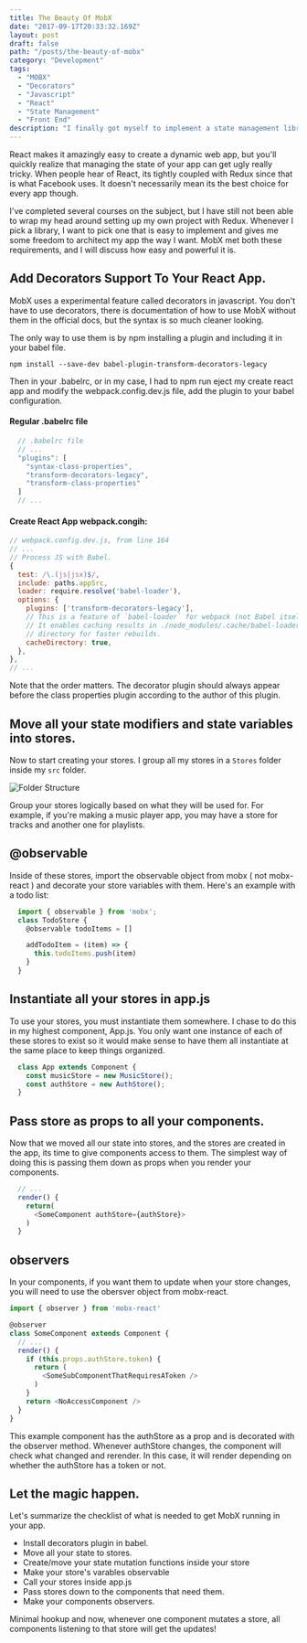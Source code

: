 ```yaml
---
title: The Beauty Of MobX
date: "2017-09-17T20:33:32.169Z"
layout: post
draft: false
path: "/posts/the-beauty-of-mobx"
category: "Development"
tags:
  - "MOBX"
  - "Decorators"
  - "Javascript"
  - "React"
  - "State Management"
  - "Front End"
description: "I finally got myself to implement a state management library instead of keeping all my state in App.js. After seeing some really good talks about the simplicity of MobX, I knew I needed to include it in my next React project. Here is my experience with refactoring my vanilla React app with a state management library!"
---
```


React makes it amazingly easy to create a dynamic web app, but you'll quickly realize that managing the state of your app can get ugly really tricky. When people hear of React, its tightly coupled with Redux since that is what Facebook uses. It doesn't necessarily mean its the best choice for every app though.

I've completed several courses on the subject, but I have still not been able to wrap my head around setting up my own project with Redux. Whenever I pick a library, I want to pick one that is easy to implement and gives me some freedom to architect my app the way I want. MobX met both these requirements, and I will discuss how easy and powerful it is.

## Add Decorators Support To Your React App.
  MobX uses a experimental feature called decorators in javascript. You don't have to use decorators, there is documentation of how to use MobX without them in the official docs, but the syntax is so much cleaner looking.

  The only way to use them is by npm installing a plugin and including it in your babel file.

  `npm install --save-dev babel-plugin-transform-decorators-legacy`

  Then in your .babelrc, or in my case, I had to npm run eject my create react app and modify the webpack.config.dev.js file, add the plugin to your babel configuration.

  #### Regular .babelrc file
  ~~~javascript
    // .babelrc file
    // ...
    "plugins": [
      "syntax-class-properties",
      "transform-decorators-legacy",
      "transform-class-properties"
    ]
    // ...
  ~~~

  #### Create React App webpack.congih:
  ~~~javascript
  // webpack.config.dev.js, from line 164
  // ...
  // Process JS with Babel.
  {
    test: /\.(js|jsx)$/,
    include: paths.appSrc,
    loader: require.resolve('babel-loader'),
    options: {
      plugins: ['transform-decorators-legacy'],
      // This is a feature of `babel-loader` for webpack (not Babel itself).
      // It enables caching results in ./node_modules/.cache/babel-loader/
      // directory for faster rebuilds.
      cacheDirectory: true,
    },
  },
  // ...

  ~~~


  Note that the order matters. The decorator plugin should always appear before the class properties plugin according to the author of this plugin.

## Move all your state modifiers and state variables into stores.
Now to start creating your stores. I group all my stores in a `Stores` folder inside my `src` folder.

![Folder Structure](/screenshot.png)

Group your stores logically based on what they will be used for. For example, if you're making a music player app, you may have a store for tracks and another one for playlists.

## @observable
Inside of these stores, import the observable object from mobx ( not mobx-react ) and decorate your store variables with them. Here's an example with a todo list:

~~~javascript
  import { observable } from 'mobx';
  class TodoStore {
    @observable todoItems = []

    addTodoItem = (item) => {
      this.todoItems.push(item)
    }
  }
~~~

## Instantiate all your stores in app.js

To use your stores, you must instantiate them somewhere. I chase to do this in my highest component, App.js. You only want one instance of each of these stores to exist so it would make sense to have them all instantiate at the same place to keep things organized.

~~~javascript
  class App extends Component {
    const musicStore = new MusicStore();
    const authStore = new AuthStore();
  }
~~~

## Pass store as props to all your components.

Now that we moved all our state into stores, and the stores are created in the app, its time to give components access to them. The simplest way of doing this is passing them down as props when you render your components.

~~~javascript
  // ...
  render() {
    return(
      <SomeComponent authStore={authStore}>
    )
  }
~~~

## observers

In your components, if you want them to update when your store changes, you will need to use the obersver object from mobx-react.

~~~javascript
import { observer } from 'mobx-react'

@observer
class SomeComponent extends Component {
  // ...
  render() {
    if (this.props.authStore.token) {
      return (
        <SomeSubComponentThatRequiresAToken />
      )
    }
    return <NoAccessComponent />
  }
}
~~~

This example component has the authStore as a prop and is decorated with the observer method. Whenever authStore changes, the component will check what changed and rerender. In this case, it will render depending on whether the authStore has a token or not.

## Let the magic happen.
  Let's summarize the checklist of what is needed to get MobX running in your app.
  + Install decorators plugin in babel.
  + Move all your state to stores.
  + Create/move your state mutation functions inside your store
  + Make your store's varables observable
  + Call your stores inside app.js
  + Pass stores down to the components that need them.
  + Make your components observers.
  
  Minimal hookup and now, whenever one component mutates a store, all components listening to that store will get the updates!
